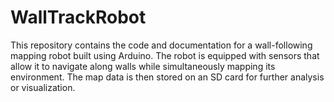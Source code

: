 # WallTrackRobot
This repository contains the code and documentation for a wall-following mapping robot built using Arduino. The robot is equipped with sensors that allow it to navigate along walls while simultaneously mapping its environment. The map data is then stored on an SD card for further analysis or visualization.
